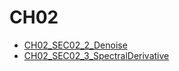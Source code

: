 # CH02

- [CH02_SEC02_2_Denoise](CH02_SEC02_2_Denoise.md)
- [CH02_SEC02_3_SpectralDerivative](CH02_SEC02_3_SpectralDerivative.md)
